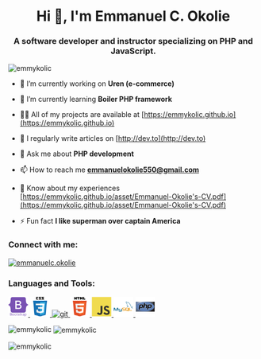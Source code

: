 <h1 align="center">Hi 👋, I'm Emmanuel C. Okolie</h1>
<h3 align="center">A software developer and instructor specializing on PHP and JavaScript.</h3>

<p align="left"> <img src="https://komarev.com/ghpvc/?username=emmykolic&label=Profile%20views&color=0e75b6&style=flat" alt="emmykolic" /> </p>

- 🔭 I’m currently working on **Uren (e-commerce)**

- 🌱 I’m currently learning **Boiler PHP framework**

- 👨‍💻 All of my projects are available at [https://emmykolic.github.io](https://emmykolic.github.io)

- 📝 I regularly write articles on [http://dev.to](http://dev.to)

- 💬 Ask me about **PHP development**

- 📫 How to reach me **emmanuelokolie550@gmail.com**

- 📄 Know about my experiences [https://emmykolic.github.io/asset/Emmanuel-Okolie's-CV.pdf](https://emmykolic.github.io/asset/Emmanuel-Okolie's-CV.pdf)

- ⚡ Fun fact **I like superman over captain America**

<h3 align="left">Connect with me:</h3>
<p align="left">
<a href="https://fb.com/emmanuelc.okolie" target="blank"><img align="center" src="https://raw.githubusercontent.com/rahuldkjain/github-profile-readme-generator/master/src/images/icons/Social/facebook.svg" alt="emmanuelc.okolie" height="30" width="40" /></a>
</p>

<h3 align="left">Languages and Tools:</h3>
<p align="left"> <a href="https://getbootstrap.com" target="_blank" rel="noreferrer"> <img src="https://raw.githubusercontent.com/devicons/devicon/master/icons/bootstrap/bootstrap-plain-wordmark.svg" alt="bootstrap" width="40" height="40"/> </a> <a href="https://www.w3schools.com/css/" target="_blank" rel="noreferrer"> <img src="https://raw.githubusercontent.com/devicons/devicon/master/icons/css3/css3-original-wordmark.svg" alt="css3" width="40" height="40"/> </a> <a href="https://git-scm.com/" target="_blank" rel="noreferrer"> <img src="https://www.vectorlogo.zone/logos/git-scm/git-scm-icon.svg" alt="git" width="40" height="40"/> </a> <a href="https://www.w3.org/html/" target="_blank" rel="noreferrer"> <img src="https://raw.githubusercontent.com/devicons/devicon/master/icons/html5/html5-original-wordmark.svg" alt="html5" width="40" height="40"/> </a> <a href="https://developer.mozilla.org/en-US/docs/Web/JavaScript" target="_blank" rel="noreferrer"> <img src="https://raw.githubusercontent.com/devicons/devicon/master/icons/javascript/javascript-original.svg" alt="javascript" width="40" height="40"/> </a> <a href="https://www.mysql.com/" target="_blank" rel="noreferrer"> <img src="https://raw.githubusercontent.com/devicons/devicon/master/icons/mysql/mysql-original-wordmark.svg" alt="mysql" width="40" height="40"/> </a> <a href="https://www.php.net" target="_blank" rel="noreferrer"> <img src="https://raw.githubusercontent.com/devicons/devicon/master/icons/php/php-original.svg" alt="php" width="40" height="40"/> </a> </p>

<p><img align="left" src="https://github-readme-stats.vercel.app/api/top-langs?username=emmykolic&show_icons=true&locale=en&layout=compact" alt="emmykolic" /></p>

<p>&nbsp;<img align="center" src="https://github-readme-stats.vercel.app/api?username=emmykolic&show_icons=true&locale=en" alt="emmykolic" /></p>

<p><img align="center" src="https://github-readme-streak-stats.herokuapp.com/?user=emmykolic&" alt="emmykolic" /></p>

